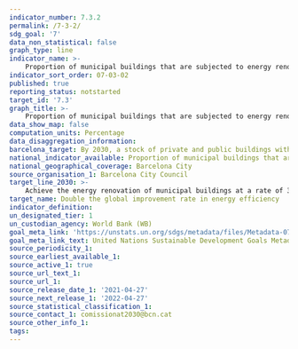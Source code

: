 ```yaml
---
indicator_number: 7.3.2
permalink: /7-3-2/
sdg_goal: '7'
data_non_statistical: false
graph_type: line
indicator_name: >-
    Proportion of municipal buildings that are subjected to energy renovation every year 
indicator_sort_order: 07-03-02
published: true
reporting_status: notstarted
target_id: '7.3'
graph_title: >-
    Proportion of municipal buildings that are subjected to energy renovation every year 
data_show_map: false
computation_units: Percentage
data_disaggregation_information:
barcelona_target: By 2030, a stock of private and public buildings with high energy efficiency
national_indicator_available: Proportion of municipal buildings that are subjected to energy renovation every year 
national_geographical_coverage: Barcelona City
source_organisation_1: Barcelona City Council
target_line_2030: >-
    Achieve the energy renovation of municipal buildings at a rate of 3% a year
target_name: Double the global improvement rate in energy efficiency
indicator_definition:
un_designated_tier: 1
un_custodian_agency: World Bank (WB)
goal_meta_link: 'https://unstats.un.org/sdgs/metadata/files/Metadata-07-03-01.pdf'
goal_meta_link_text: United Nations Sustainable Development Goals Metadata (pdf 894kB)
source_periodicity_1: 
source_earliest_available_1: 
source_active_1: true
source_url_text_1: 
source_url_1: 
source_release_date_1: '2021-04-27'
source_next_release_1: '2022-04-27'
source_statistical_classification_1: 
source_contact_1: comissionat2030@bcn.cat
source_other_info_1:
tags:
---
```

